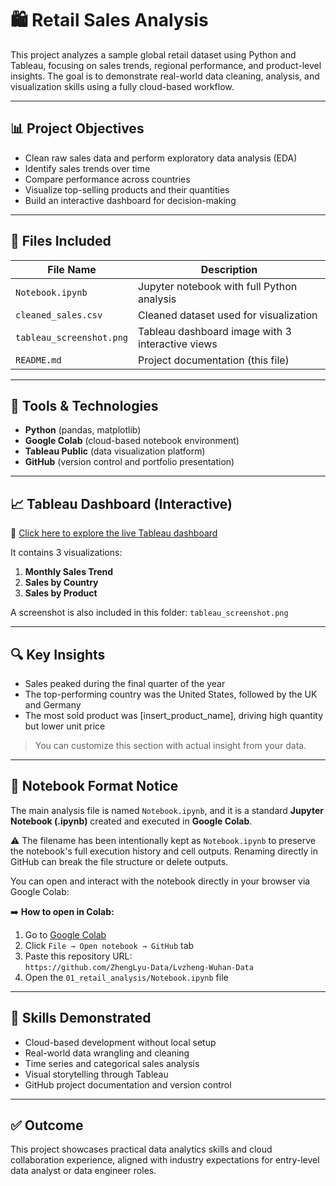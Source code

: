 # 🛍️ Retail Sales Analysis

This project analyzes a sample global retail dataset using Python and Tableau, focusing on sales trends, regional performance, and product-level insights. The goal is to demonstrate real-world data cleaning, analysis, and visualization skills using a fully cloud-based workflow.

---

## 📊 Project Objectives

- Clean raw sales data and perform exploratory data analysis (EDA)
- Identify sales trends over time
- Compare performance across countries
- Visualize top-selling products and their quantities
- Build an interactive dashboard for decision-making

---

## 📁 Files Included

| File Name               | Description                                      |
|------------------------|--------------------------------------------------|
| `Notebook.ipynb`        | Jupyter notebook with full Python analysis       |
| `cleaned_sales.csv`     | Cleaned dataset used for visualization           |
| `tableau_screenshot.png`| Tableau dashboard image with 3 interactive views |
| `README.md`             | Project documentation (this file)                |

---

## 🧪 Tools & Technologies

- **Python** (pandas, matplotlib)
- **Google Colab** (cloud-based notebook environment)
- **Tableau Public** (data visualization platform)
- **GitHub** (version control and portfolio presentation)

---

## 📈 Tableau Dashboard (Interactive)

🔗 [Click here to explore the live Tableau dashboard](https://public.tableau.com/app/profile/zheng.lyu6601/viz/GlobalRetailAnalysis_17487317429280/GlobalRetailAnalysis)

It contains 3 visualizations:
1. **Monthly Sales Trend**
2. **Sales by Country**
3. **Sales by Product**

A screenshot is also included in this folder: `tableau_screenshot.png`

---

## 🔍 Key Insights

- Sales peaked during the final quarter of the year
- The top-performing country was the United States, followed by the UK and Germany
- The most sold product was [insert_product_name], driving high quantity but lower unit price

> You can customize this section with actual insight from your data.

---

## 📓 Notebook Format Notice

The main analysis file is named `Notebook.ipynb`, and it is a standard **Jupyter Notebook (.ipynb)** created and executed in **Google Colab**.

⚠️ The filename has been intentionally kept as `Notebook.ipynb` to preserve the notebook's full execution history and cell outputs. Renaming directly in GitHub can break the file structure or delete outputs.

You can open and interact with the notebook directly in your browser via Google Colab:

➡️ **How to open in Colab:**
1. Go to [Google Colab](https://colab.research.google.com/)
2. Click `File → Open notebook → GitHub` tab
3. Paste this repository URL:  
   `https://github.com/ZhengLyu-Data/Lvzheng-Wuhan-Data`
4. Open the `01_retail_analysis/Notebook.ipynb` file

---

## 🧠 Skills Demonstrated

- Cloud-based development without local setup
- Real-world data wrangling and cleaning
- Time series and categorical sales analysis
- Visual storytelling through Tableau
- GitHub project documentation and version control

---

## ✅ Outcome

This project showcases practical data analytics skills and cloud collaboration experience, aligned with industry expectations for entry-level data analyst or data engineer roles.


